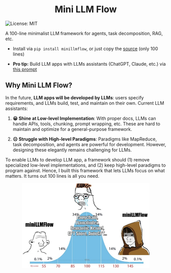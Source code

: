<h1 align="center">Mini LLM Flow</h1>

![License: MIT](https://img.shields.io/badge/License-MIT-yellow.svg)

A 100-line minimalist LLM framework for agents, task decomposition, RAG, etc.

- Install via  ```pip install minillmflow```, or just copy the [source](minillmflow/__init__.py) (only 100 lines)

- **Pro tip:** Build LLM apps with LLMs assistants (ChatGPT, Claude, etc.) via [this prompt](docs/prompt)

## Why Mini LLM Flow?

In the future, **LLM apps will be developed by LLMs**: users specify requirements, and LLMs build, test, and maintain on their own. Current LLM assistants:

1. **😀 Shine at Low-level Implementation**: 
With proper docs, LLMs can handle APIs, tools, chunking, prompt wrapping, etc. 
These are hard to maintain and optimize for a general-purpose framework.

2. **☹️ Struggle with High-level Paradigms**:
Paradigms like MapReduce, task decomposition, and agents are powerful for development.
However, designing these elegantly remains challenging for LLMs.

To enable LLMs to develop LLM app, a framework should
(1) remove specialized low-level implementations, and
(2) keep high-level paradigms to program against.
Hence, I built this framework that lets LLMs focus on what matters. It turns out 100 lines is all you need.


<div align="center">
  <img src="./docs/minillmflow.jpg" width="400"/>
</div>

